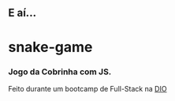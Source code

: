 ## E aí...

# snake-game
### Jogo da Cobrinha com JS.

Feito durante um bootcamp de Full-Stack na [DIO](https://web.digitalinnovation.one/)

